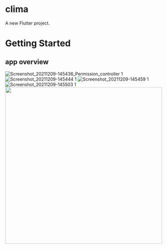 # clima

A new Flutter project.

# Getting Started
## app overview

![Screenshot_20211209-145436_Permission_controller 1](https://user-images.githubusercontent.com/76595515/145369795-fb47606f-cdf9-48c6-b5be-5a63a3e1f7b2.jpg)
![Screenshot_20211209-145444 1](https://user-images.githubusercontent.com/76595515/145370044-f3ab746f-dda1-4e0c-b18a-ef14028050dc.jpg)
![Screenshot_20211209-145459 1](https://user-images.githubusercontent.com/76595515/145370110-ad92a1ca-33d8-4b76-9dce-1e788368289b.jpg)
![Screenshot_20211209-145503 1](https://user-images.githubusercontent.com/76595515/145370166-97da6353-c186-4862-909a-e205066e0878.jpg)
<a href="url"><img src="https://user-images.githubusercontent.com/76595515/145370166-97da6353-c186-4862-909a-e205066e0878.jpg"  height="500" width="500" ></a>
